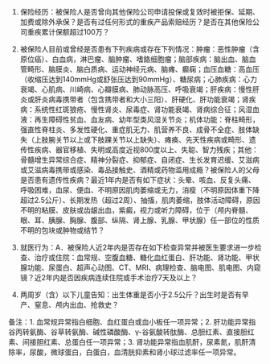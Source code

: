 1. 保险经历：被保险人是否曾向其他保险公司申请投保或复效时被拒保、延期、加费或除外承保？是否有过任何形式的重疾产品索赔经历？是否在其他保险公司重疾累计保额超过100万？

2. 被保险人目前或曾经是否患有下列疾病或存在下列情况：肿瘤：恶性肿瘤（含原位癌）、白血病，淋巴瘤、脑肿瘤、嗜鉻细胞瘤；脑部疾病：脑出血、脑血管畸形、脑膜炎、脑白质病、运动神经元病、脑瘫、癫痫；血压血糖：高血压（收缩压达到140mmHg或舒张压达到90mmHg）、糖尿病；心肺疾病：心力衰竭、心肌病、川崎病、心瓣膜病、肺动脉高压、呼吸衰竭；肝疾病：慢性肝炎或肝炎病毒携带者（包含携带者和大小三阳）、肝硬化、肝功能衰竭；肾疾病：系统性红斑狼疮、慢性肾炎、尿毒症、肾功能衰竭、肾病综合征；风湿血液：再生障碍性贫血、血友病、幼年型类风湿关节炎；机体功能：脊柱畸形，强直性脊柱炎、多发性硬化、重症肌无力、肌营养不良、成骨不全症、肢体缺失（上肢腕关节以上或下肢踝关节以上缺失）、瘫痪、先天性疾病或畸形、遗传性疾病、器官移植、失明或高度近视800度以上、失聪、智力残疾；其他：骨髓增生异常综合症、精神分裂症、抑郁症、自闭症、生长发育迟缓、艾滋病或艾滋病毒携带或感染、毒品接触史、酒精或药物滥用成瘾？被保险人的父母是否患有遗传性疾病？最近1年内是否有如下症状：头晕、咳血、反复头痛、呼吸困难，血尿、便血、不明原因肌肉萎缩或无力，消瘦（不明原因体重下降超过2.5公斤）、长期发热（超过2周）、抽搐，肌肉萎缩，肢体活动障碍，原因不明的粘膜、皮肤或齿龈出血，紫癜，视力或听力障碍，位于（颅内脊髓、眼、耳、胰腺、胸腺、腹部、纵隔、肾上腺、乳腺、甲状腺）任一部位的性质不明的包块或肿物或结节？

3. 就医行为：A．被保险人近2年内是否存在如下检查异常并被医生要求进一步检查、治疗或住院：血常规、空腹血糖、糖化血红蛋白、肝功能、肾功能、甲状腺功能、尿蛋白、超声心动图、CT、MRI、病理检查、脑电图、肌电图、内窥镜？近2年内是否因疾病连续住院或手术治疗7天及以上？

4. 两周岁（含）以下儿童告知：出生体重是否小于2.5公斤？出生时是否有早产、窒息、颅内出血、抢救史？

备注：1. 血常规异常指白细胞、血红蛋白或血小板任一项异常；2. 肝功能异常指谷丙转氨酶、谷草转氨酶、碱性磷酸酶、γ-谷氨酸转肽酶、总胆红素、直接胆红素、间接胆红素、总蛋白任一项异常；3. 肾功能异常指血肌酐，尿素氮，肌酐清除率，尿酸，微球蛋白，白蛋白，血清胱抑素和肾小球过滤率任一项异常。